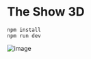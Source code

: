 # The Show 3D

```
npm install
npm run dev
```

![image](https://user-images.githubusercontent.com/6551176/221732091-23ee52cb-4150-42fa-b998-43628d7a6b0d.png)
